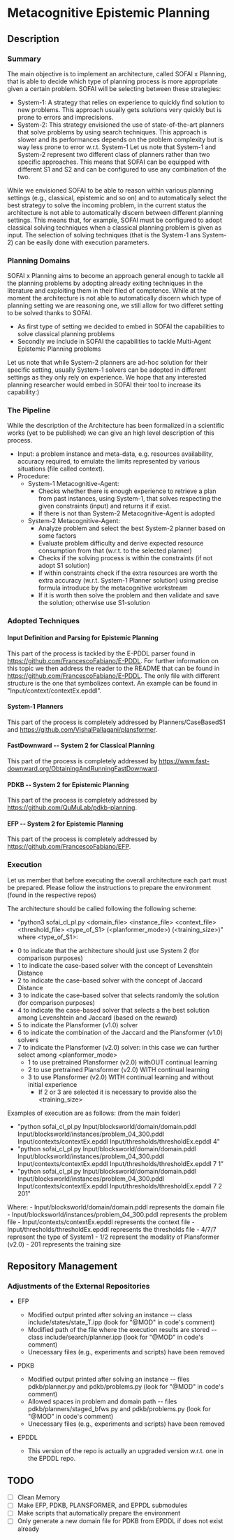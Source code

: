 # Metacognitive Epistemic Planning

## Description

### Summary
The main objective is to implement an architecture, called SOFAI x Planning, that is able to decide which type of planning process is more appropriate given a certain problem. SOFAI will be selecting between these strategies:
* System-1: A strategy that relies on experience to quickly find solution to new problems. This approach usually gets solutions very quickly but is prone to errors and imprecisions. 
* System-2: This strategy envisioned the use of state-of-the-art planners that solve problems by using search techniques. This approach is slower and its performances depends on the problem complexity but is way less prone to error w.r.t. System-1 
Let us note that System-1 and System-2 represent two different class of planners rather than two specific approaches. This means that SOFAI can be equipped with different S1 and S2 and can be configured to use any combination of the two.

While we envisioned SOFAI to be able to reason within various planning settings (e.g., classical, epistemic and so on) and to automatically select the best strategy to solve the incoming problem, in the current status the architecture is not able to automatically discern between different planning settings.
This means that, for example, SOFAI must be configured to adopt classical solving techniques when a classical planning problem is given as input.
The selection of solving techniques (that is the System-1 ans System-2) can be easily done with execution parameters. 

### Planning Domains
SOFAI x Planning aims to become an approach general enough to tackle all the planning problems by adopting already exiting techniques in the literature and exploiting them in their filed of comptence.
While at the moment the architecture is not able to automatically discern which type of planning setting we are reasoning one, we still allow for two differet setting to be solved thanks to SOFAI.
* As first type of setting we decided to embed in SOFAI the capabilities to solve classical planning problems
* Secondly we include in SOFAI the capabilities to tackle Multi-Agent Epistemic Planning problems

Let us note that while System-2 planners are ad-hoc solution for their specific setting, usually System-1 solvers can be adopted in different settings as they only rely on experience.
We hope that any interested planning researcher would embed in SOFAI their tool to increase its capability:)

### The Pipeline
While the description of the Architecture has been formalized in a scientific works (yet to be published) we can give an high level description of this process.
* Input: a problem instance and meta-data, e.g. resources availability, accuracy required, to emulate the limits represented by various situations (file called context).
* Procedure:
	* System-1 Metacognitive-Agent:
		* Checks whether there is enough experience to retrieve a plan from past instances, using System-1, that solves respecting the given constraints (input) and returns it if exist.
		* If there is not than System-2 Metacognitive-Agent is adopted
	* System-2 Metacognitive-Agent:
		* Analyze problem and select the best System-2 planner based on some factors
		* Evaluate problem difficulty and derive expected resource consumption from that (w.r.t. to the selected planner)
		* Checks if the solving process is within the constraints (if not adopt S1 solution)
		* If within constraints check if the extra resources are worth the extra accuracy (w.r.t. System-1 Planner solution) using precise formula introduce by the metacognitive workstream
		* If it is worth then solve the problem and then validate and save the solution; otherwise use S1-solution

### Adopted Techniques

#### Input Definition and Parsing for Epistemic Planning
This part of the process is tackled by the E-PDDL parser found in <https://github.com/FrancescoFabiano/E-PDDL>. For further information on this topic we then address the reader to the README that can be found in <https://github.com/FrancescoFabiano/E-PDDL>.
The only file with different structure is the one that symbolizes context. An example can be found in "Input/context/contextEx.epddl".

#### System-1 Planners
This part of the process is completely addressed by Planners/CaseBasedS1 and  <https://github.com/VishalPallagani/plansformer>.

#### FastDownward -- System 2 for Classical Planning
This part of the process is completely addressed by <https://www.fast-downward.org/ObtainingAndRunningFastDownward>.

#### PDKB -- System 2 for Epistemic Planning
This part of the process is completely addressed by <https://github.com/QuMuLab/pdkb-planning>.

#### EFP -- System 2 for Epistemic Planning
This part of the process is completely addressed by <https://github.com/FrancescoFabiano/EFP>.

### Execution
Let us member that before executing the overall architecture each part must be prepared. Please follow the instructions to prepare the environment (found in the respective repos)

The architecture should be called following the following scheme:
* "python3 sofai_cl_pl.py <domain_file> <instance_file> <context_file> <threshold_file> <type_of_S1> (<planformer_mode>) (<training_size>)"
where <type_of_S1>:
- 0 to indicate that the architecture should just use System 2 (for comparison purposes)
- 1 to indicate the case-based solver with the concept of Levenshtein Distance
- 2 to indicate the case-based solver with the concept of Jaccard Distance
- 3 to indicate the case-based solver that selects randomly the solution (for comparison purposes)
- 4 to indicate the case-based solver that selects a the best solution among Levenshtein and Jaccard (based on the reward) 
- 5 to indicate the Plansformer (v1.0) solver
- 6 to indicate the combination of the Jaccard and the Plansformer (v1.0) solvers
- 7 to indicate the Plansformer (v2.0) solver: in this case we can further select among <planformer_mode>
	- 1 to use pretrained Plansformer (v2.0) withOUT continual learning
	- 2 to use pretrained Plansformer (v2.0) WITH continual learning
	- 3 to use Plansformer (v2.0) WITH continual learning and without initial experience
		- If 2 or 3 are selected it is necessary to provide also the <training_size>

Examples of execution are as follows: (from the main folder)
* "python sofai_cl_pl.py Input/blocksworld/domain/domain.pddl Input/blocksworld/instances/problem_04_300.pddl Input/contexts/contextEx.epddl Input/thresholds/thresholdEx.epddl 4"
* "python sofai_cl_pl.py Input/blocksworld/domain/domain.pddl Input/blocksworld/instances/problem_04_300.pddl Input/contexts/contextEx.epddl Input/thresholds/thresholdEx.epddl 7 1"
* "python sofai_cl_pl.py Input/blocksworld/domain/domain.pddl Input/blocksworld/instances/problem_04_300.pddl Input/contexts/contextEx.epddl Input/thresholds/thresholdEx.epddl 7 2 201"

Where:
	- Input/blocksworld/domain/domain.pddl represents the domain file
	- Input/blocksworld/instances/problem_04_300.pddl represents the problem file
	- Input/contexts/contextEx.epddl represents the context file
	- Input/thresholds/thresholdEx.epddl represents the thresholds file
	- 4/7/7 represent the type of System1
	- 1/2 represent the modality of Plansformer (v2.0)
	- 201 represents the training size

## Repository Management

### Adjustments of the External Repositories
* EFP
	- Modified output printed after solving an instance -- class include/states/state_T.ipp (look for "@MOD" in code's comment)
	- Modified path of the file where the execution results are stored -- class include/search/planner.ipp (look for "@MOD" in code's comment)
	- Unecessary files (e.g., experiments and scripts) have been removed

* PDKB
	- Modified output printed after solving an instance -- files pdkb/planner.py and pdkb/problems.py (look for "@MOD" in code's comment)
	- Allowed spaces in problem and domain path -- files pdkb/planners/staged_bfws.py and pdkb/problems.py (look for "@MOD" in code's comment)
	- Unecessary files (e.g., experiments and scripts) have been removed

* EPDDL
	- This version of the repo is actually an upgraded version w.r.t. one in the EPDDL repo.

## TODO
* [ ] Clean Memory
* [ ] Make EFP, PDKB, PLANSFORMER, and EPPDL submodules
* [ ] Make scripts that automatically prepare the environment
* [ ] Only generate a new domain file for PDKB from EPDDL if does not exist already
